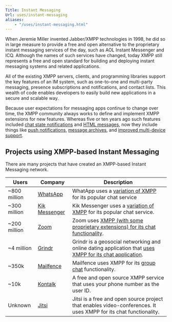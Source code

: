 ```yaml
---
Title: Instant Messaging
Url: uses/instant-messaging
aliases:
    - "/uses/instant-messaging.html"
---
```


When Jeremie Miller invented Jabber/XMPP technologies in 1998, he did so in large measure to provide a free and open alternative to the proprietary instant messaging services of the day, such as AOL Instant Messenger and ICQ. Although the names of such services have changed, today XMPP still represents a free and open standard for building and deploying instant messaging systems and related applications.

All of the existing XMPP servers, clients, and programming libraries support the key features of an IM system, such as one-to-one and multi-party messaging, presence subscriptions and notifications, and contact lists. This wealth of code enables developers to easily build new applications in a secure and scalable way.

Because user expectations for messaging apps continue to change over time, the XMPP community always works to define and implement XMPP extensions for new features. Whereas five or ten years ago such features included [chat state notifications](/extensions/xep-0085.html) and [HTML messages](/extensions/xep-0071.html), now they include things like [push notifications](/extensions/xep-0357.html), [message archives](/extensions/xep-0313.html), and [improved multi-device support](/extensions/xep-0280.html).

## Projects using XMPP-based Instant Messaging

There are many projects that have created an XMPP-based Instant Messaging network.

| Users        | Company                         | Description                            |
|--------------|---------------------------------|----------------------------------------|
| ~800 million | [WhatsApp](http://whatsapp.com) | WhatApp uses a [variation of XMPP](https://github.com/WHAnonymous/Chat-API/wiki/FunXMPP-Protocol) for its popular chat service |
| ~300 million | [Kik Messenger](https://www.kik.com/) | Kik Messenger uses a [variation of XMPP](https://github.com/tomer8007/kik-bot-api-unofficial) for its popular chat service. |
| ~200 million | [Zoom](https://zoom.us)         | Zoom uses [XMPP (with some proprietary extensions) for its chat functionality](https://blog.talosintelligence.com/2020/04/zoom-user-enumeration.html). |
| ~4 million   | [Grindr](https://grindr.com)    | Grindr is a geosocial networking and online dating application that [uses XMPP for its chat application](https://www.meetup.com/Los-Angeles-Android-Developers-Mobile-Developers-Meetup/events/221112018/). |
|    ~350k     | [Mailfence](https://mailfence.com)   | Mailfence uses XMPP for its [group chat](https://blog.mailfence.com/mailfence-groups/) functionality. |
|    ~10k      | [Kontalk](http://kontalk.org)   | A free and open source XMPP service that uses your phone number as the user ID. |
|   Unknown    | [Jitsi](https://jitsi.org)      | Jitsi is a free and open source project that enables video-conferences. It uses XMPP for its chat functionality. |

